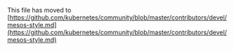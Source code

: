 This file has moved to [https://github.com/kubernetes/community/blob/master/contributors/devel/mesos-style.md](https://github.com/kubernetes/community/blob/master/contributors/devel/mesos-style.md)
